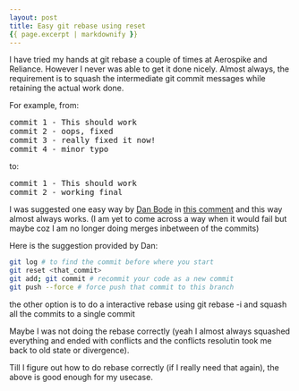 ```yaml
---
layout: post
title: Easy git rebase using reset
{{ page.excerpt | markdownify }}
---
```


I have tried my hands at git rebase a couple of times at Aerospike and Reliance. However I never was able to get it done nicely.
Almost always, the requirement is to squash the intermediate git commit messages while retaining the actual work done.

For example, from:

<pre>
commit 1 - This should work
commit 2 - oops, fixed
commit 3 - really fixed it now!
commit 4 - minor typo
</pre>
to:

<pre>
commit 1 - This should work
commit 2 - working final
</pre>

I was suggested one easy way by [Dan Bode](https://github.com/bodepd) in [this comment](https://github.com/JioCloud/puppet-rjil/pull/584#discussion_r29730271) and this way almost always works.
(I am yet to come across a way when it would fail but maybe coz I am no longer doing merges inbetween of the commits)

Here is the suggestion provided by Dan:

```bash
git log # to find the commit before where you start
git reset <that_commit>
git add; git commit # recommit your code as a new commit
git push --force # force push that commit to this branch
```

the other option is to do a interactive rebase using git rebase -i and squash all the commits to a single commit

Maybe I was not doing the rebase correctly (yeah I almost always squashed everything and ended with conflicts and the conflicts resolutin took me back to old state or divergence).

Till I figure out how to do rebase correctly (if I really need that again), the above is good enough for my usecase.
